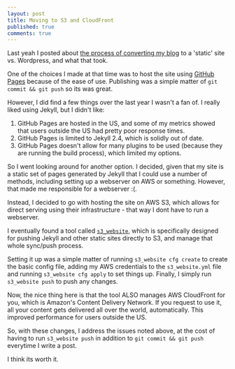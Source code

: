 ```yaml
---
layout: post
title: Moving to S3 and CloudFront
published: true
comments: true
---
```


 Last yeah I posted about [the process of converting my blog](http://www.exaforge.com/blog-movements/) to a 'static' site vs. Wordpress, and what that took.
 
 One of the choices I made at that time was to host the site using [GitHub Pages](https://pages.github.com/) because of the ease of use.  Publishing was a simple matter of `git commit && git push` so its was great.
 
 However, I did find a few things over the last year I wasn't a fan of.  I really liked using Jekyll, but I didn't like:
 
 1. GitHub Pages are hosted in the US, and some of my metrics showed that users outside the US had pretty poor response times.
 2. GitHub Pages is limited to Jekyll 2.4, which is solidly out of date.
 3. GitHub Pages doesn't allow for many plugins to be used (because they are running the build process), which limited my options.


So I went looking around for another option.  I decided, given that my site is a static set of pages generated by Jekyll that I could use a number of methods, including setting up a webserver on AWS or something.  However, that made me responsible for a webserver :(.


Instead, I decided to go with hosting the site on AWS S3, which allows for direct serving using their infrastructure - that way I dont have to run a webserver. 


I eventually found a tool called [`s3_website`](https://github.com/laurilehmijoki/s3_website), which is specifically designed for pushing Jekyll and other static sites directly to S3, and manage that whole sync/push process.


Setting it up was a simple matter of running `s3_website cfg create` to create the basic config file, adding my AWS credentials to the `s3_website.yml` file and running `s3_website cfg apply` to set things up.  Finally, I simply run `s3_website push` to push any changes.


Now, the nice thing here is that the tool ALSO manages AWS CloudFront for you, which is Amazon's Content Delivery Network.  If you request to use it, all your content gets delivered all over the world, automatically.  This improved performance for users outside the US.


So, with these changes, I address the issues noted above, at the cost of having to run `s3_website push` in addition to `git commit && git push` everytime I write a post.


I think its worth it.
 
 
